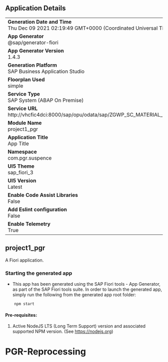 ## Application Details
|               |
| ------------- |
|**Generation Date and Time**<br>Thu Dec 09 2021 02:19:49 GMT+0000 (Coordinated Universal Time)|
|**App Generator**<br>@sap/generator-fiori|
|**App Generator Version**<br>1.4.3|
|**Generation Platform**<br>SAP Business Application Studio|
|**Floorplan Used**<br>simple|
|**Service Type**<br>SAP System (ABAP On Premise)|
|**Service URL**<br>http://vhcfic4dci:8000/sap/opu/odata/sap/ZGWP_SC_MATERIAL_DOCUMENT_SRV
|**Module Name**<br>project1_pgr|
|**Application Title**<br>App Title|
|**Namespace**<br>com.pgr.suspence|
|**UI5 Theme**<br>sap_fiori_3|
|**UI5 Version**<br>Latest|
|**Enable Code Assist Libraries**<br>False|
|**Add Eslint configuration**<br>False|
|**Enable Telemetry**<br>True|

## project1_pgr

A Fiori application.

### Starting the generated app

-   This app has been generated using the SAP Fiori tools - App Generator, as part of the SAP Fiori tools suite.  In order to launch the generated app, simply run the following from the generated app root folder:

```
    npm start
```

#### Pre-requisites:

1. Active NodeJS LTS (Long Term Support) version and associated supported NPM version.  (See https://nodejs.org)


# PGR-Reprocessing
